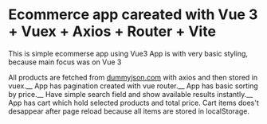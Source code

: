 # Ecommerce app careated with Vue 3 + Vuex + Axios + Router + Vite

This is simple ecommerse app using Vue3
App is with very basic styling, because main focus was on Vue 3

All products are fetched from [dummyjson.com](https://dummyjson.com/) with axios and then stored in vuex.__
App has pagination created with vue router.__
App has basic sorting by price.__
Have simple search field and show available results instantly.__
App has cart which hold selected products and total price. Cart items does't desappear after page reload because all items are stored in localStorage.

